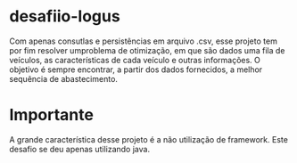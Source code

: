 # desafiio-logus
Com apenas consutlas e persistências em arquivo .csv, esse projeto tem por fim resolver umproblema de otimização, em que são dados uma fila de veículos, as características de cada veículo e outras informações. O objetivo é sempre encontrar, a partir dos dados fornecidos, a melhor sequência de abastecimento.

# Importante
A grande característica desse projeto é a não utilização de framework. Este desafio se deu apenas utilizando java.
